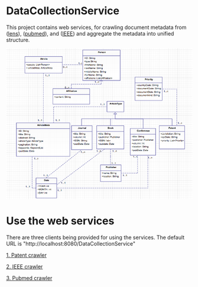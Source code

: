 DataCollectionService
=============
This project contains web services, for crawling document metadata from ([lens](http://www.lens.org/lens/)), ([pubmed](http://www.ncbi.nlm.nih.gov/pubmed/)), and ([IEEE](http://ieeexplore.ieee.org/Xplore/home.jsp)) and aggregate the metadata into unified structure.  

![alt tag](https://github.com/wwhou/pubmedservice/blob/master/articleStructure.png)

Use the web services
=============
There are three clients being provided for using the services. The default URL is "http://localhost:8080/DataCollectionService"

[1. Patent crawler](https://github.com/wwhou/pubmedservice/blob/master/DataCollectionService/src/main/java/org/IEEE/client/IEEEClient.java) 

[2. IEEE crawler](https://github.com/wwhou/pubmedservice/blob/master/DataCollectionService/src/main/java/org/lens/client/PatentClient.java)

[3. Pubmed crawler](https://github.com/wwhou/pubmedservice/blob/master/DataCollectionService/src/main/java/org/pubMed/client/PubMedClient.java)


